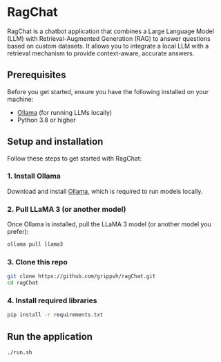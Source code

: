 # RagChat

RagChat is a chatbot application that combines a Large Language Model (LLM) with Retrieval-Augmented Generation (RAG) to answer questions based on custom datasets. It allows you to integrate a local LLM with a retrieval mechanism to provide context-aware, accurate answers.

## Prerequisites

Before you get started, ensure you have the following installed on your machine:

- [Ollama](https://ollama.com) (for running LLMs locally)
- Python 3.8 or higher

## Setup and installation

Follow these steps to get started with RagChat:

### 1. Install Ollama
Download and install [Ollama](https://ollama.com), which is required to run models locally.

### 2. Pull LLaMA 3 (or another model)
Once Ollama is installed, pull the LLaMA 3 model (or another model you prefer):
```bash
ollama pull llama3
```

### 3. Clone this repo
```bash
git clone https://github.com/grippvh/ragChat.git
cd ragChat
```

### 4. Install required libraries
```bash
pip install -r requirements.txt
```
## Run the application
```bash
./run.sh
```
